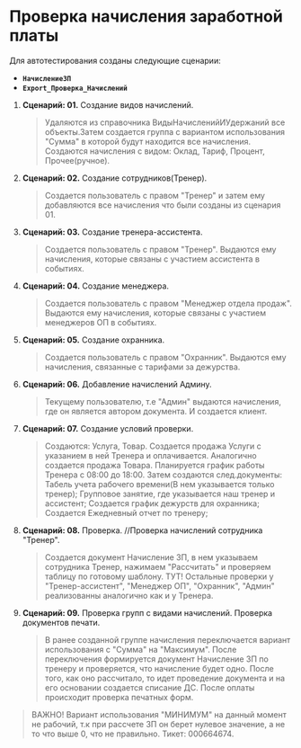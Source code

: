 # Проверка начисления заработной платы #

Для автотестирования созданы следующие сценарии:

- **`НачислениеЗП`**
- **`Export_Проверка_Начислений`**

1. **Сценарий: 01.** Создание видов начислений.
    > Удаляются из справочника ВидыНачисленийИУдержаний все объекты.Затем создается группа с вариантом использования "Сумма" в которой будут находится все начисления. Создаются начисления с видом: Оклад, Тариф, Процент, Прочее(ручное).

2. **Сценарий: 02.** Создание сотрудников(Тренер).
    > Создается пользователь с правом "Тренер" и затем ему добавляются все начисления что были созданы из сценария 01.
3. **Сценарий: 03.** Создание тренера-ассистента.
    > Создается пользователь с правом "Тренер". Выдаются ему начисления, которые связаны с участием ассистента в событиях.
4. **Сценарий: 04.** Создание менеджера.
    > Создается пользователь с правом "Менеджер отдела продаж". Выдаются ему начисления, которые связаны с участием менеджеров ОП в событиях.
5. **Сценарий: 05.** Создание охранника.
    > Создается пользователь с правом "Охранник". Выдаются ему начисления, связанные с тарифами за дежурства.
6. **Сценарий: 06.** Добавление начислений Админу.
    > Текущему пользователю, т.е "Админ" выдаются начисления, где он является автором документа. И создается клиент.
7. **Сценарий: 07.** Создание условий проверки.
    > Создаются: Услуга, Товар. Создается продажа Услуги с указанием в ней Тренера и оплачивается. Аналогично создается продажа Товара. Планируется график работы Тренера с 08:00 до 18:00. 
    Затем создаются след.документы: Табель учета рабочего времени(В нем указывается только тренер); Групповое занятие, где указывается наш тренер и ассистент; Создается график дежурств для охранника; Создается Ежедневный отчет по тренеру;

8. **Сценарий: 08.** Проверка.
//Проверка начислений сотрудника "Тренер".
   > Создается документ Начисление ЗП, в нем указываем сотрудника Тренер, нажимаем "Рассчитать" и проверяем таблицу по готовому шаблону.
   > ТУТ! Остальные проверки у "Тренер-ассистент", "Менеджер ОП", "Охранник", "Админ" реализованны аналогично как и у Тренера.

9. **Сценарий: 09.** Проверка групп с видами начислений. Проверка документов печати.
    > В ранее созданной группе начисления переключается вариант использования с "Сумма" на "Максимум". После переключения формируется документ Начисление ЗП по тренеру и проверяется, что начисление будет одно.
    После того, как оно рассчитало, то идет проведение документа и на его основании создается списание ДС. После оплаты происходит проверка печатных форм.
> ВАЖНО! Вариант использования "МИНИМУМ" на данный момент не рабочий, т.к при рассчете ЗП он берет нулевое значение, а не то что выше 0, что не правильно. Тикет: 000664674.



    


